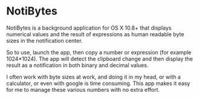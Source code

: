 NotiBytes
=========

NotiBytes is a background application for OS X 10.8+ that displays numerical values and the result of expressions as human readable byte sizes in the notification center.

So to use, launch the app, then copy a number or expression (for example 1024*1024). The app will detect the clipboard change and then display the result as a notification in both binary and decimal values.

I often work with byte sizes at work, and doing it in my head, or with a calculator, or even with google is time consuming. This app makes it easy for me to manage these various numbers with no extra effort.